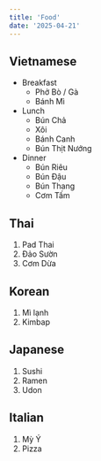 ```yaml
---
title: 'Food'
date: '2025-04-21'
---
```


## Vietnamese

- Breakfast
  - Phở Bò / Gà
  - Bánh Mì
- Lunch
  - Bún Chả
  - Xôi
  - Bánh Canh
  - Bún Thịt Nướng
- Dinner
  - Bún Riêu
  - Bún Đậu
  - Bún Thang
  - Cơm Tấm

## Thai

1. Pad Thai
2. Đảo Sườn
3. Cơm Dừa

## Korean

1. Mì lạnh
2. Kimbap

## Japanese

1. Sushi
2. Ramen
3. Udon

## Italian

1. Mỳ Ý
2. Pizza
